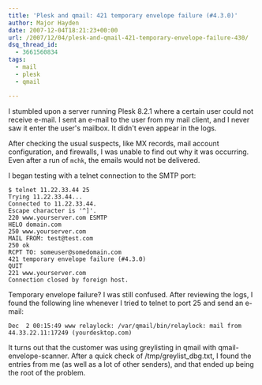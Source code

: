 ```yaml
---
title: 'Plesk and qmail: 421 temporary envelope failure (#4.3.0)'
author: Major Hayden
date: 2007-12-04T18:21:23+00:00
url: /2007/12/04/plesk-and-qmail-421-temporary-envelope-failure-430/
dsq_thread_id:
  - 3661560834
tags:
  - mail
  - plesk
  - qmail

---
```

I stumbled upon a server running Plesk 8.2.1 where a certain user could not receive e-mail. I sent an e-mail to the user from my mail client, and I never saw it enter the user's mailbox. It didn't even appear in the logs.

After checking the usual suspects, like MX records, mail account configuration, and firewalls, I was unable to find out why it was occurring. Even after a run of `mchk`, the emails would not be delivered.

I began testing with a telnet connection to the SMTP port:

```
$ telnet 11.22.33.44 25
Trying 11.22.33.44...
Connected to 11.22.33.44.
Escape character is '^]'.
220 www.yourserver.com ESMTP
HELO domain.com
250 www.yourserver.com
MAIL FROM: test@test.com
250 ok
RCPT TO: someuser@somedomain.com
421 temporary envelope failure (#4.3.0)
QUIT
221 www.yourserver.com
Connection closed by foreign host.
```

Temporary envelope failure? I was still confused. After reviewing the logs, I found the following line whenever I tried to telnet to port 25 and send an e-mail:

```
Dec  2 00:15:49 www relaylock: /var/qmail/bin/relaylock: mail from 44.33.22.11:17249 (yourdesktop.com)
```

It turns out that the customer was using greylisting in qmail with qmail-envelope-scanner. After a quick check of /tmp/greylist_dbg.txt, I found the entries from me (as well as a lot of other senders), and that ended up being the root of the problem.
